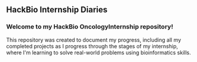 ## HackBio Internship Diaries
### Welcome to my HackBio OncologyInternship repository!

This repository was created to document my progress, including all my completed projects as I progress through the stages of my internship, where I'm learning to solve real-world problems using bioinformatics skills.
